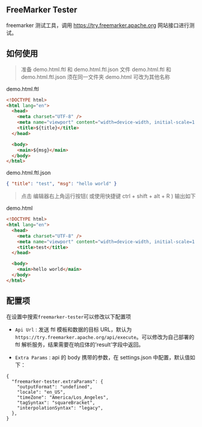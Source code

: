 ## FreeMarker Tester

freemarker 测试工具，调用 https://try.freemarker.apache.org 网站接口进行测试。

## 如何使用

> 准备 demo.html.ftl 和 demo.html.ftl.json 文件
> demo.html.ftl 和 demo.html.ftl.json 须在同一文件夹 demo.html 可改为其他名称

demo.html.ftl

```html
<!DOCTYPE html>
<html lang="en">
  <head>
    <meta charset="UTF-8" />
    <meta name="viewport" content="width=device-width, initial-scale=1.0" />
    <title>${title}</title>
  </head>

  <body>
    <main>${msg}</main>
  </body>
</html>
```

demo.html.ftl.json

```json
{ "title": "test", "msg": "hello world" }
```

> 点击 编辑器右上角运行按钮( 或使用快捷键 ctrl + shift + alt + R ) 输出如下

demo.html

```html
<!DOCTYPE html>
<html lang="en">
  <head>
    <meta charset="UTF-8" />
    <meta name="viewport" content="width=device-width, initial-scale=1.0" />
    <title>test</title>
  </head>

  <body>
    <main>hello world</main>
  </body>
</html>
```

## 配置项

在设置中搜索`freemarker-tester`可以修改以下配置项

- `Api Url` : 发送 ftl 模板和数据的目标 URL，默认为`https://try.freemarker.apache.org/api/execute`。可以修改为自己部署的 ftl 解析服务，结果需要在响应体的'result'字段中返回。

- `Extra Params` : api 的 body 携带的参数，在 settings.json 中配置，默认值如下：

```
{
  "freemarker-tester.extraParams": {
    "outputFormat": "undefined",
    "locale": "en_US",
    "timeZone": "America/Los_Angeles",
    "tagSyntax": "squareBracket",
    "interpolationSyntax": "legacy",
  },
}
```
